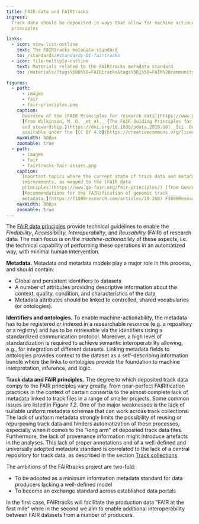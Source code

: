 ```yaml
---
title: FAIR data and FAIRtracks
ingress:
  Track data should be deposited in ways that allow for machine actionability, in line with the FAIR
  principles

links:
  - icon: view-list-outline
    text: The FAIRtracks metadata standard
    to: /standards/#standards-01-fairtracks
  - icon: file-multiple-outline
    text: Materials related to the FAIRtracks metadata standard
    to: /materials/?tags%5B0%5D=FAIRtracks&tags%5B1%5D=FAIR%20community

figures:
  - path:
      - images
      - fair
      - fair-principles.png
    caption:
      Overview of the [FAIR Principles for research data](https://www.go-fair.org/fair-principles/).
      [From Wilkinson, M. D. _et al._ [The FAIR Guiding Principles for scientific data management
      and stewardship.](https://doi.org/10.1038/sdata.2016.18) _Sci. Data_ 3:160018 (2016), made
      available under the [CC BY 4.0](https://creativecommons.org/licenses/by/4.0/) license]
    maxWidth: 800px
    zoomable: true
  - path:
      - images
      - fair
      - fairtracks-fair-issues.png
    caption:
      Important topics where the current state of track data and metadata have potential for
      improvements, as mapped to the [FAIR data
      principles](https://www.go-fair.org/fair-principles/) [from Gundersen S et al.
      [Recommendations for the FAIRification of genomic track
      metadata.](https://f1000research.com/articles/10-268) F1000Research 2021, 10(ELIXIR):268]
    maxWidth: 800px
    zoomable: true
---
```


The [FAIR data principles](https://www.go-fair.org/fair-principles/) provide technical guidelines to
enable the _Findability_, _Accessibility_, _Interoperability_, and _Reusability_ (FAIR) of research
data. The main focus is on the _machine-actionability_ of these aspects, i.e. the technical
capability of performing these operations in an automatized way, with minimal human intervention.

**Metadata.** Metadata and metadata models play a major role in this process, and should contain:

- Global and persistent identifiers to datasets
- A number of attributes providing descriptive information about the context, quality, condition,
  and characteristics of the data
- Metadata attributes should be linked to controlled, shared vocabularies (or ontologies).

**Identifiers and ontologies.** To enable machine-actionability, the metadata has to be registered
or indexed in a researchable resource (e.g. a repository or a registry) and has to be retrievable
via the identifiers using a standardized communication protocol. Moreover, a high level of
standardization is required to achieve semantic interoperability allowing, e.g., for integration of
different datasets. Linking metadata fields to ontologies provides context to the dataset as a
self-describing information bundle where the links to ontologies provide the foundation to machine
interpretation, inference, and logic.

**Track data and FAIR principles.** The degree to which deposited track data compy to the FAIR
principles vary greatly, from near-perfect FAIRification practices in the context of certain
consortia to the almost complete lack of metadata linked to track files in a range of smaller
projects. Some common issues are listed in _Figure 1.2_. One of the major weaknesses is the lack of
suitable uniform metadata schemas that can work across track collections. The lack of uniform
metadata strongly limits the possibility of reusing or repurposing track data and hinders
automatization of these processes, especially when it comes to the "long arm" of deposited track
data files. Furthermore, the lack of provenance information might introduce artefacts in the
analyses. This lack of proper annotations and of a well-defined and universally adopted metadata
standard is correlated to the lack of a central repository for track data, as described in the
section [Track collections](/tracks/#tracks-03-track-collections).

<ui-fairtracks-content>

The ambitions of the FAIRtracks project are two-fold:

- To be adopted as a minimum information metadata standard for data producers lacking a well-defined
  model
- To become an exchange standard across established data portals

In the first case, FAIRtracks will facilitate the production data "FAIR at the first mile" while in
the second we aim to enable additional interoperability between FAIR datasets from a number of
producers.

</ui-fairtracks-content>

